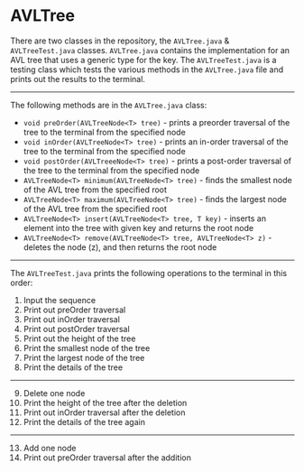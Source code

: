 # AVLTree

There are two classes in the repository, the `AVLTree.java` & `AVLTreeTest.java` classes. `AVLTree.java` contains the implementation for an AVL tree that uses a generic type for the key. The `AVLTreeTest.java` is a testing class which tests the various methods in the `AVLTree.java` file and prints out the results to the terminal.

---


The following methods are in the `AVLTree.java` class:
- `void preOrder(AVLTreeNode<T> tree)` - prints a preorder traversal of the tree to the terminal from the specified node
- `void inOrder(AVLTreeNode<T> tree)` - prints an in-order traversal of the tree to the terminal from the specified node
- `void postOrder(AVLTreeeNode<T> tree)` - prints a post-order traversal of the tree to the terminal from the specified node
- `AVLTreeNode<T> minimum(AVLTreeNode<T> tree)` - finds the smallest node of the AVL tree from the specified root
- `AVLTreeNode<T> maximum(AVLTreeNode<T> tree)` - finds the largest node of the AVL tree from the specified root
- `AVLTreeNode<T> insert(AVLTreeNode<T> tree, T key)` - inserts an element into the tree with given key and returns the root node
- `AVLTreeNode<T> remove(AVLTreeNode<T> tree, AVLTreeNode<T> z)` - deletes the node (z), and then returns the root node

----

The `AVLTreeTest.java` prints the following operations to the terminal in this order:
1. Input the sequence
2. Print out preOrder traversal
3. Print out inOrder traversal
4. Print out postOrder traversal
5. Print out the height of the tree
6. Print the smallest node of the tree
7. Print the largest node of the tree
8. Print the details of the tree
---
9. Delete one node
10. Print the height of the tree after the deletion
11. Print out inOrder traversal after the deletion
12. Print the details of the tree again
---
13. Add one node
14. Print out preOrder traversal after the addition